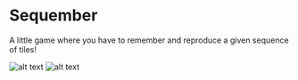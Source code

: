 # Sequember
A little game where you have to remember and reproduce a given sequence of tiles!

![alt text](https://user-images.githubusercontent.com/5672716/27518075-9c10fc78-59d7-11e7-8aed-74b5faa00980.png)
![alt text](https://user-images.githubusercontent.com/5672716/27518074-9c10fd04-59d7-11e7-9cc1-183515666b03.png)
